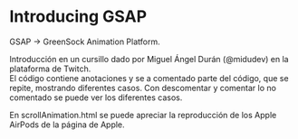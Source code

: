 # Introducing GSAP  
GSAP ->  GreenSock Animation Platform.

Introducción en un cursillo dado por Miguel Ángel Durán (@midudev) en la plataforma de Twitch.   
El código contiene anotaciones y se a comentado parte del código, que se repite, mostrando diferentes casos. Con descomentar y comentar lo no comentado se puede ver los diferentes casos.   
   
En scrollAnimation.html se puede apreciar la reproducción de los Apple AirPods de la página de Apple.   
